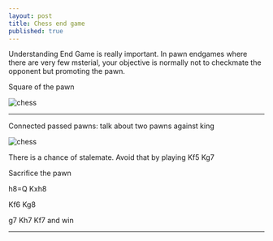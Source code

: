 ```yaml
---
layout: post
title: Chess end game
published: true
---
```


Understanding End Game is really important.
In pawn endgames where there are very few msterial, your objective is normally not to checkmate the opponent but promoting the pawn.


Square of the pawn

![chess](https://lh3.googleusercontent.com/-6-Tin_KsgzQ/VDpmAbSDonI/AAAAAAAAAI4/HmfgYa7jqn4/w481-h475-no/square-of-pawn.JPG)




------------------------------------

Connected passed pawns: talk about two pawns against king

![chess](https://lh4.googleusercontent.com/-1IBGnbA-apY/VDpjfA6HvxI/AAAAAAAAAIU/aoWcNNAD2oU/w484-h478-no/chess.JPG)

There is a chance of stalemate. Avoid that by playing
Kf5 Kg7

Sacrifice the pawn

h8=Q Kxh8

Kf6 Kg8

g7 Kh7
Kf7 and win

-------------------------------------
